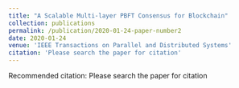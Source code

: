 ```yaml
---
title: "A Scalable Multi-layer PBFT Consensus for Blockchain"
collection: publications
permalink: /publication/2020-01-24-paper-number2
date: 2020-01-24
venue: 'IEEE Transactions on Parallel and Distributed Systems'
citation: 'Please search the paper for citation'
---
```

Recommended citation: Please search the paper for citation